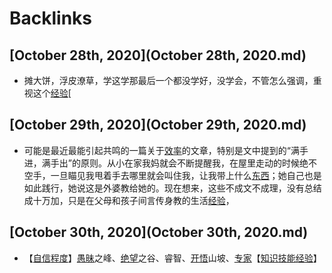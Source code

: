
# Backlinks
## [October 28th, 2020](October 28th, 2020.md)
- 摊大饼，浮皮潦草，学这学那最后一个都没学好，没学会，不管怎么强调，重视这个[经验](经验.md)[

## [October 29th, 2020](October 29th, 2020.md)
- 可能是最近最能引起共鸣的一篇关于[效率](效率.md)的文章，特别是文中提到的“满手进，满手出”的原则。从小在家我妈就会不断提醒我，在屋里走动的时候绝不空手，一旦瞄见我甩着手去哪里就会叫住我，让我带上什么[东西](东西.md)；她自己也是如此践行，她说这是外婆教给她的。现在想来，这些不成文不成理，没有总结成十万加，只是在父母和孩子间言传身教的生活[经验](经验.md)，

## [October 30th, 2020](October 30th, 2020.md)
- 【[自信](自信.md)[程度](程度.md)】[愚昧](愚昧.md)之峰、[绝望](绝望.md)之谷、睿智、[开悟](开悟.md)山坡、[专家](专家.md)【[知识](知识.md)[技能](技能.md)[经验](经验.md)】

